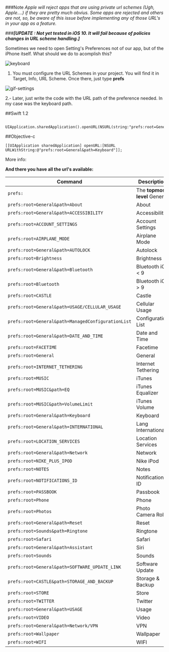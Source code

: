 ###Note 
_Apple will reject apps that are using private url schemes (Ugh, Apple....) if they are pretty much obvius. Some apps are rejected and others are not, so, be aware of this issue before implementing any of those URL's in your app as a feature._

###***[UPDATE : Not yet tested in iOS 10. It will fail because of policies changes in URL scheme handling.]***


Sometimes we need to open Setting's Preferences not of our app, but of the iPhone itself. What should we do to acomplish this?



![keyboard](https://cloud.githubusercontent.com/assets/724536/9033179/41e2d7be-39c5-11e5-8c25-8d123923ae94.gif)


 1. You must configure the URL Schemes in your project. You will find it in Target, Info, URL Scheme. Once there, just type **prefs** 

![gif-settings](https://cloud.githubusercontent.com/assets/724536/9033051/567a347a-39c4-11e5-9885-1e26460beab3.gif)

 2.- Later, just write the code with the URL path of the preference needed. In my case was the keyboard path.

##Swift 1.2
    
     UIApplication.sharedApplication().openURL(NSURL(string:"prefs:root=General&path=Keyboard")!)

##Objective-c

    [[UIApplication sharedApplication] openURL:[NSURL URLWithString:@"prefs:root=General&path=Keyboard"]];


More info:

**And there you have all the url's available:**
    
| Command | Description |
| --- | --- |
| `prefs:` | The **topmost level** General |
| `prefs:root=General&path=About` | About |
| `prefs:root=General&path=ACCESSIBILITY` | Accessibility |
| `prefs:root=ACCOUNT_SETTINGS` | Account Settings |
| `prefs:root=AIRPLANE_MODE` | Airplane Mode |
| `prefs:root=General&path=AUTOLOCK` | Autolock |
| `prefs:root=Brightness` | Brightness |
| `prefs:root=General&path=Bluetooth` | Bluetooth iOS < 9 |
| `prefs:root=Bluetooth` | Bluetooth iOS > 9 |
| `prefs:root=CASTLE` | Castle |
| `prefs:root=General&path=USAGE/CELLULAR_USAGE` | Cellular Usage |
| `prefs:root=General&path=ManagedConfigurationList` | Configuration List|
| `prefs:root=General&path=DATE_AND_TIME` | Date and Time |
| `prefs:root=FACETIME` | Facetime |
| `prefs:root=General` | General |
| `prefs:root=INTERNET_TETHERING` | Internet Tethering|
| `prefs:root=MUSIC` | iTunes |
| `prefs:root=MUSIC&path=EQ` | iTunes Equalizer|
| `prefs:root=MUSIC&path=VolumeLimit` | iTunes Volume |
| `prefs:root=General&path=Keyboard` | Keyboard |
| `prefs:root=General&path=INTERNATIONAL` | Lang International |
| `prefs:root=LOCATION_SERVICES` | Location Services |
| `prefs:root=General&path=Network` | Network|
| `prefs:root=NIKE_PLUS_IPOD` | Nike iPod |
| `prefs:root=NOTES` | Notes|
| `prefs:root=NOTIFICATIONS_ID` | Notifications ID |
| `prefs:root=PASSBOOK` | Passbook |
| `prefs:root=Phone` | Phone|
| `prefs:root=Photos` | Photo Camera Roll |
| `prefs:root=General&path=Reset` | Reset |
| `prefs:root=Sounds&path=Ringtone` | Ringtone|
| `prefs:root=Safari` | Safari |
| `prefs:root=General&path=Assistant` | Siri|
| `prefs:root=Sounds` | Sounds |
| `prefs:root=General&path=SOFTWARE_UPDATE_LINK` | Software Update|
| `prefs:root=CASTLE&path=STORAGE_AND_BACKUP` | Storage & Backup |
| `prefs:root=STORE` | Store |
| `prefs:root=TWITTER` | Twitter|
| `prefs:root=General&path=USAGE` | Usage |
| `prefs:root=VIDEO` | Video|
| `prefs:root=General&path=Network/VPN` | VPN |
| `prefs:root=Wallpaper` | Wallpaper|
| `prefs:root=WIFI` | WIFI |
